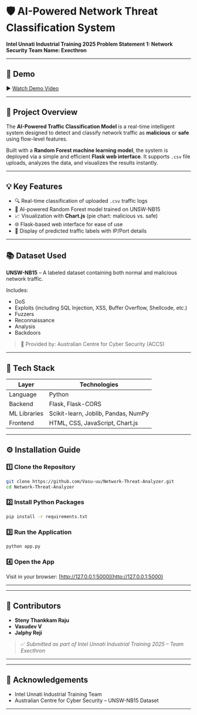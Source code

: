 # 🛡️ AI-Powered Network Threat Classification System

**Intel Unnati Industrial Training 2025 Problem Statement 1: Network Security Team Name: Execthron**

---

## 🎥 Demo

▶️ [Watch Demo Video](https://drive.google.com/file/d/1SIK_kruyaB2uLdFsY7iY5bJJZ7SaKgWz/view?usp=drivesdk)

---

## 📌 Project Overview

The **AI-Powered Traffic Classification Model** is a real-time intelligent system designed to detect and classify network traffic as **malicious** or **safe** using flow-level features.

Built with a **Random Forest machine learning model**, the system is deployed via a simple and efficient **Flask web interface**. It supports `.csv` file uploads, analyzes the data, and visualizes the results instantly.

---

## 💡 Key Features

* 🔍 Real-time classification of uploaded `.csv` traffic logs
* 🧠 AI-powered Random Forest model trained on UNSW-NB15
* 📈 Visualization with **Chart.js** (pie chart: malicious vs. safe)
* 🌐 Flask-based web interface for ease of use
* 🧾 Display of predicted traffic labels with IP/Port details

---

## 📚 Dataset Used

**UNSW-NB15** – A labeled dataset containing both normal and malicious network traffic.

Includes:

* DoS
* Exploits (including SQL Injection, XSS, Buffer Overflow, Shellcode, etc.)
* Fuzzers
* Reconnaissance
* Analysis
* Backdoors

> 📌 Provided by: Australian Centre for Cyber Security (ACCS)

---

## 🧰 Tech Stack

| Layer        | Technologies                        |
| ------------ | ----------------------------------- |
| Language     | Python                              |
| Backend      | Flask, Flask-CORS                   |
| ML Libraries | Scikit-learn, Joblib, Pandas, NumPy |
| Frontend     | HTML, CSS, JavaScript, Chart.js     |

---

## ⚙️ Installation Guide

### 1️⃣ Clone the Repository

```bash
git clone https://github.com/Vasu-uu/Network-Threat-Analyzer.git
cd Network-Threat-Analyzer
```

### 2️⃣ Install Python Packages

```bash
pip install -r requirements.txt
```

### 3️⃣ Run the Application

```bash
python app.py
```

### 4️⃣ Open the App

Visit in your browser:
[http://127.0.0.1:5000](http://127.0.0.1:5000)

---

---

## 👥 Contributors

* **Steny Thankkam Raju**
* **Vasudev V**
* **Jalphy Reji**

> ✅ *Submitted as part of Intel Unnati Industrial Training 2025 – Team Execthron*

---

---

## 🙏 Acknowledgements

* Intel Unnati Industrial Training Team
* Australian Centre for Cyber Security – UNSW-NB15 Dataset

---
